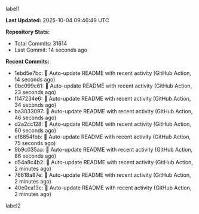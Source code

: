 
label1 
<!-- ACTIVITY_START -->
**Last Updated:** 2025-10-04 09:46:49 UTC

**Repository Stats:**
- Total Commits: 31614
- Last Commit: 14 seconds ago

**Recent Commits:**
- 1ebd5e7bc: 🤖 Auto-update README with recent activity (GitHub Action, 14 seconds ago)
- 0bc099c61: 🤖 Auto-update README with recent activity (GitHub Action, 23 seconds ago)
- f147234e6: 🤖 Auto-update README with recent activity (GitHub Action, 34 seconds ago)
- ba3033097: 🤖 Auto-update README with recent activity (GitHub Action, 46 seconds ago)
- d2a2cc128: 🤖 Auto-update README with recent activity (GitHub Action, 60 seconds ago)
- ef8854fbb: 🤖 Auto-update README with recent activity (GitHub Action, 75 seconds ago)
- 9b9c035aa: 🤖 Auto-update README with recent activity (GitHub Action, 86 seconds ago)
- d54a8c4b2: 🤖 Auto-update README with recent activity (GitHub Action, 2 minutes ago)
- 76618a87e: 🤖 Auto-update README with recent activity (GitHub Action, 2 minutes ago)
- 40e0ca13c: 🤖 Auto-update README with recent activity (GitHub Action, 2 minutes ago)
<!-- ACTIVITY_END -->

label2
